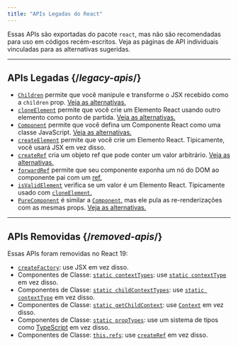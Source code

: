 ```yaml
---
title: "APIs Legadas do React"
---
```


<Intro>

Essas APIs são exportadas do pacote `react`, mas não são recomendadas para uso em códigos recém-escritos. Veja as páginas de API individuais vinculadas para as alternativas sugeridas.

</Intro>

---

## APIs Legadas {/*legacy-apis*/}

* [`Children`](/reference/react/Children) permite que você manipule e transforme o JSX recebido como a `children` prop. [Veja as alternativas.](/reference/react/Children#alternatives)
* [`cloneElement`](/reference/react/cloneElement) permite que você crie um Elemento React usando outro elemento como ponto de partida. [Veja as alternativas.](/reference/react/cloneElement#alternatives)
* [`Component`](/reference/react/Component) permite que você defina um Componente React como uma classe JavaScript. [Veja as alternativas.](/reference/react/Component#alternatives)
* [`createElement`](/reference/react/createElement) permite que você crie um Elemento React. Tipicamente, você usará JSX em vez disso.
* [`createRef`](/reference/react/createRef) cria um objeto ref que pode conter um valor arbitrário. [Veja as alternativas.](/reference/react/createRef#alternatives)
* [`forwardRef`](/reference/react/forwardRef) permite que seu componente exponha um nó do DOM ao componente pai com um [ref.](/learn/manipulating-the-dom-with-refs)
* [`isValidElement`](/reference/react/isValidElement) verifica se um valor é um Elemento React. Tipicamente usado com [`cloneElement`.](/reference/react/cloneElement)
* [`PureComponent`](/reference/react/PureComponent) é similar a [`Component`,](/reference/react/Component) mas ele pula as re-renderizações com as mesmas props. [Veja as alternativas.](/reference/react/PureComponent#alternatives)

---

## APIs Removidas {/*removed-apis*/}

Essas APIs foram removidas no React 19:

* [`createFactory`](https://18.react.dev/reference/react/createFactory): use JSX em vez disso.
* Componentes de Classe: [`static contextTypes`](https://18.react.dev//reference/react/Component#static-contexttypes): use [`static contextType`](#static-contexttype) em vez disso.
* Componentes de Classe: [`static childContextTypes`](https://18.react.dev//reference/react/Component#static-childcontexttypes): use [`static contextType`](#static-contexttype) em vez disso.
* Componentes de Classe: [`static getChildContext`](https://18.react.dev//reference/react/Component#getchildcontext): use [`Context`](/reference/react/createContext#provider) em vez disso.
* Componentes de Classe: [`static propTypes`](https://18.react.dev//reference/react/Component#static-proptypes): use um sistema de tipos como [TypeScript](https://www.typescriptlang.org/) em vez disso.
* Componentes de Classe: [`this.refs`](https://18.react.dev//reference/react/Component#refs): use [`createRef`](/reference/react/createRef) em vez disso.
